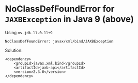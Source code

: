 
# NoClassDefFoundError for `JAXBException` in Java 9 (above)

Using `ms-jdk-11.0.11+9`

```
NoClassDefFoundError: javax/xml/bind/JAXBException
```

Solution:

```
<dependency>
    <groupId>javax.xml.bind</groupId>
    <artifactId>jaxb-api</artifactId>
    <version>2.3.0</version>
</dependency>
```
